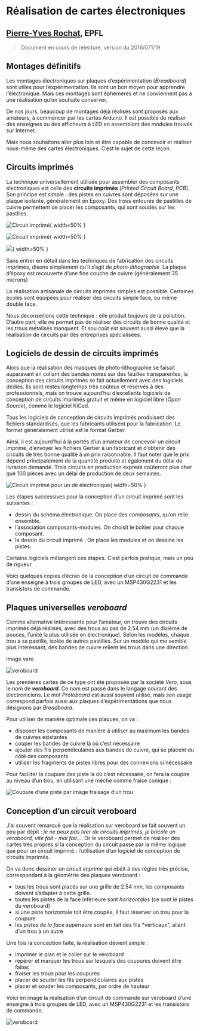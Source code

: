 **Réalisation de cartes électroniques**
===========================================

## [Pierre-Yves Rochat](mailto:pyr@pyr.ch), EPFL

> Document en cours de relecture, version du 2016/071/19


## Montages définitifs ##

Les montages électroniques sur plaques d’expérimentation (*Breadboard*) sont utiles pour l’expérimentation. Ils sont un bon moyen pour apprendre l’électronique. Mais ces montages sont éphémères et ne conviennent pas à une réalisation qu’on souhaite conserver.

De nos jours, beaucoup de montages déjà réalisés sont proposés aux amateurs, à commencer par les cartes Arduino. Il est possible de réaliser des enseignes ou des afficheurs à LED en assemblant des modules trouvés sur Internet.

Mais nous souhaitons aller plus loin et être capable de concevoir et réaliser nous-même des cartes électroniques. C’est le sujet de cette leçon.

## Circuits imprimés ##

La technique universellement utilisée pour assembler des composants électroniques est celle des **circuits imprimés** (*Printed Circuit Board*, *PCB*). Son principe est simple : des pistes en cuivres sont déposées sur une plaque isolante, généralement en Epoxy. Des trous entourés de pastilles de cuivre permettent de placer les composants, qui sont soudés sur les pastilles.

![Circuit imprimé](images/de-rouge.jpg "Circuit imprimé"){ width=50% }

![Circuit imprimé](images/de-rouge.jpg){ width=50% }

![](images/de-rouge.jpg){ width=50% }



Sans entrer en détail dans les techniques de fabrication des circuits imprimés, disons simplement qu’il s’agit de *photo-lithographie*. La plaque d’époxy est recouverte d’une fine couche de cuivre (généralement 35 microns)

La réalisation artisanale de circuits imprimés simples est possible. Certaines écoles sont équipées pour réaliser des circuits simple face, ou même double face.

Nous déconseillons cette technique : elle produit toujours de la pollution. D’autre part, elle ne permet pas de réaliser des circuits de bonne qualité et les trous métalisés manquent. Et sou coût est souvent aussi élevé que la réalisation de circuits par des entreprises spécialisées.

## Logiciels de dessin de circuits imprimés ##

Alors que la réalisation des masques de photo-lithographie se faisait auparavant en collant des bandes noires sur des feuilles transparentes, la conception des circuits imprimés se fait actuellement avec des logiciels dédiés. Ils sont restés longtemps très coûteux et réservés à des professionnels, mais on trouve aujourd’hui d’excellents logiciels de conception de circuits imprimés gratuit et même en logiciel libre (*Open Source*), comme le logiciel KiCad.

Tous les logiciels de conception de circuits imprimés produisent des fichiers standardisés, que les fabricants utilisent pour la fabrication. Le format généralement utilisé est le format Gerber.

Ainsi, il est aujourd’hui à la portés d’un amateur de concevoir un circuit imprimé, d’envoyer les fichiers Gerber à un fabricant et d’obtenir des circuits de très bonne qualité à un prix raisonnable. Il faut noter que le prix dépend principalement de la quantité produite et également du délai de livraison demandé. Trois circuits en production express coûteront plus cher que 100 pièces avec un délai de production de deux semaines.


![Circuit imprimé pour un dé électronique](images/de-el-pcb.jpg "Circuit imprimé pour un dé électronique"){ width=50% }

Les étapes successives pour la conception d’un circuit imprimé sont les suivantes :

* dessin du schéma électronique. On place des *composants*, qu’on relie ensemble.
* l’association composants-modules. On choisit le boîtier pour chaque composant.
* le dessin du circuit imprimé : On place les modules et on dessine les pistes.

Certains logiciels mélangent ces étapes. C’est parfois pratique, mais un peu de rigueur

Voici quelques copies d’écran de la conception d’un circuit de commande d’une enseigne à trois groupes de LED, avec un MSP430G2231 et les transistors de commande.

## Plaques universelles *veroboard* ##

Comme alternative intéressante pour l’amateur, on trouve des circuits imprimés déjà réalisés, avec des trous au pas de 2.54 mm (un dixième de pouces, l’unité la plus utilisée en électronique). Selon les modèles, chaque trou a sa pastille, isolée de autres pastilles. Sur un modèle qui me semble plus intéressant, des bandes de cuivre relient les trous dans une direction.

image vero

![veroboard](images/vero.jpg "veroboard")

Les premières cartes de ce type ont été proposée par la société *Vero*, sous le nom de _**veroboard**_. Ce nom est passé dans le langage courant des électroniciens. Le mot *Protoboard* est aussi souvent utilisé, mais son usage correspond parfois aussi aux plaques d’expérimentations que nous désignons par *Breadboard*.

Pour utiliser de manière optimale ces plaques, on va :

* disposer les composants de manière à utiliser au maximum les bandes de cuivres existantes
* couper les bandes de cuivre là où c’est nécessaire
* ajouter des fils perpendiculaires aux bandes de cuivre, qui se placent du côté des composants
* utiliser les fragments de pistes libres pour des connexions si nécessaire

Pour faciliter la coupure des piste là où c’est nécessaire, on fera la coupire au niveau d’un trou, en utilisant une mèche comme fraise conique :

![Coupure d’une piste par image fraisage d’un trou](images/vero-trous.jpg "Coupure d’une piste par image fraisage d’un trou")

## Conception d’un circuit veroboard ##

J’ai souvent remarqué que la réalisation sur veroboard se fait souvent un peu par dépit : *je ne peux pas tirer de circuits imprimés, je bricole un veroboard, vite fait - mal fait...*. Or le veroboard permet de réaliser des cartes très propres si la conception du circuit passe par la même logique que pour un circuit imprimé : l’utilisation d’un logiciel de conception de circuits imprimés.

On va donc dessiner un *circuit imprimé* qui obéit à des règles très précise, correspondant à la géométrie des plaques veroboard :

* tous les trous sont placés sur une grille de 2.54 mm, les composants doivent s’adapter à cette grille.
* toutes les pistes de la face inférieure sont *horizontales* (ce sont le pistes du veroboard)
* si une piste horizontale toit être coupée, il faut réserver un trou pour la coupure
* les *pistes de la face supérieure* sont en fait des fils *verticaux", allant d’un trou à un autre

Une fois la conception faite, la réalisation devient simple :

* imprimer le plan et le coller sur le veroboard
* repérer et marquer les trous sur lesquels des coupures doivent être faites
* fraiser les trous pour les coupures
* placer de souder les fils perpendiculaires aux pistes
* placer et souder les composants, par ordre de hauteur

Voici en image la réalisation d’un circuit de commande sur veroboard d’une enseigne à trois groupes de LED, avec un MSP430G2231 et les transistors de commande.

![veroboard](images/vero-ens3.jpg "veroboard")



